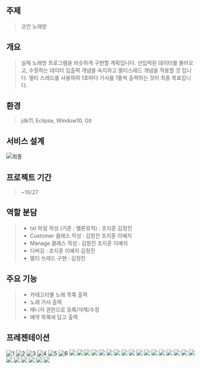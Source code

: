 ## 주제 
> 코인 노래방

## 개요
> 실제 노래방 프로그램을 비슷하게 구현할 계획입니다. 선입력된 데이터를 불러오고, 수정하는 데이터 입출력 개념을 숙지하고 멀티스레드 개념을 적용할 것 입니다. 멀티 스레드를 사용하여 1초마다 가사를 1줄씩 출력하는 것이 최종 목표입니다. 

## 환경
> jdk11, Eclipse, Window10, Git

## 서비스 설계 

![최종](https://i.imgur.com/t0f9A20.png)


## 프로젝트 기간
> ~10/27

## 역할 분담
> - txt 파일 작성 (기준 : 멜론뮤직) : 조지훈 김정진 
> - Customer 클래스 작성 : 김정진 조지훈 이예지 
> - Manage 클래스 작성 : 김정진 조지훈 이예지 
> - 디버깅 : 조지훈 이예지 김정진 
> - 멀티 쓰레드 구현 : 김정진

## 주요 기능
> - 카테고리별 노래 목록 출력
> - 노래 가사 출력
> - 매니저 권한으로 등록/삭제/수정 
> - 예약 목록에 담고 출력

## 프레젠테이션

![1](https://i.imgur.com/I0yqegq.png)
![2](https://i.imgur.com/SEE4hD8.png)
![3](https://i.imgur.com/zqR7oou.png)
![4](https://i.imgur.com/t0f9A20.png)
![5](https://i.imgur.com/bMNf73S.png)
![6](https://i.imgur.com/lEGrN1o.png)
![](https://i.imgur.com/6eMqXBB.png)
![](https://i.imgur.com/ZbKNlU0.png)
![](https://i.imgur.com/Pj7BdHb.png)
![](https://i.imgur.com/0iRIXJf.png)
![](https://i.imgur.com/lyMwPQU.png)
![](https://i.imgur.com/alNzPOo.png)
![](https://i.imgur.com/oyneQNX.png)
![](https://i.imgur.com/EaEu6Ha.png)
![](https://i.imgur.com/F109iHM.png)
![](https://i.imgur.com/EnYxnRw.png)
![](https://i.imgur.com/zsf7WPC.png)
![](https://i.imgur.com/WjCVqrj.png)
![](https://i.imgur.com/Itq2Vbi.png)
![](https://i.imgur.com/XcPqvcy.png)
![](https://i.imgur.com/gihaWWK.png)
![](https://i.imgur.com/vqbUkmF.png)
![](https://i.imgur.com/vzyODvM.png)
![](https://i.imgur.com/NMJxpau.png)
![](https://i.imgur.com/TK40K4H.png)
![](https://i.imgur.com/PR9Y7XQ.png)
![](https://i.imgur.com/BW0JjX9.png)
![](https://i.imgur.com/0OtdhoF.png)
![](https://i.imgur.com/EVysIsw.png)
